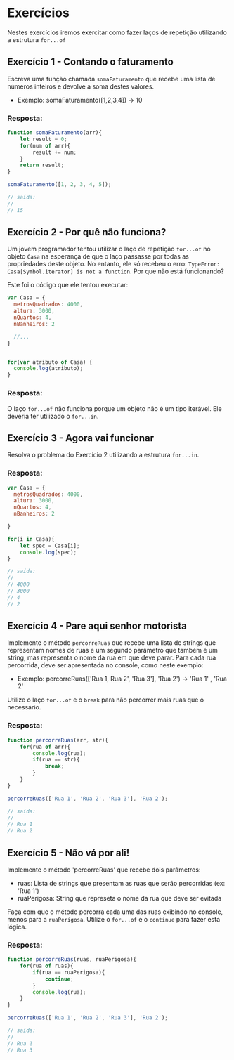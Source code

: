 # Exercícios

Nestes exercícios iremos exercitar como fazer laços de repetição utilizando a estrutura `for...of`

## Exercício 1 - Contando o faturamento
Escreva uma função chamada `somaFaturamento` que recebe uma lista de números inteiros e devolve a soma destes valores.

* Exemplo: somaFaturamento([1,2,3,4]) → 10

### Resposta:

``` javascript
function somaFaturamento(arr){
	let result = 0;
	for(num of arr){
		result += num;
	}
	return result;
}

somaFaturamento([1, 2, 3, 4, 5]);

// saída:
//
// 15


```

## Exercício 2 - Por quê não funciona?
Um jovem programador tentou utilizar o laço de repetição `for...of` no objeto `Casa` na esperança de que o laço passasse por todas as propriedades deste objeto. No entanto, ele só recebeu o erro: `TypeError: Casa[Symbol.iterator] is not a function`. Por que não está funcionando?

Este foi o código que ele tentou executar:
``` javascript
var Casa = {
  metrosQuadrados: 4000,
  altura: 3000,
  nQuartos: 4,
  nBanheiros: 2

  //...
}


for(var atributo of Casa) {
  console.log(atributo);
}
```
### Resposta:

O laço `for...of` não funciona porque um objeto não é um tipo iterável. Ele deveria ter utilizado o `for...in`.


## Exercício 3 - Agora vai funcionar
Resolva o problema do Exercício 2 utilizando a estrutura `for...in`.

### Resposta:

``` javascript
var Casa = {
  metrosQuadrados: 4000,
  altura: 3000,
  nQuartos: 4,
  nBanheiros: 2

}

for(i in Casa){
	let spec = Casa[i];
	console.log(spec);
}

// saída:
//
// 4000
// 3000
// 4
// 2

```

## Exercício 4 - Pare aqui senhor motorista
Implemente o método `percorreRuas` que recebe uma lista de strings que representam nomes de ruas e um segundo parâmetro que também é um string, mas representa o nome da rua em que deve parar. Para cada rua percorrida, deve ser apresentada no console, como neste exemplo:

* Exemplo: percorreRuas(['Rua 1, Rua 2', 'Rua 3'], 'Rua 2') → 'Rua 1' , 'Rua 2'

Utilize o laço `for...of` e o `break` para não percorrer mais ruas que o necessário.

### Resposta:

``` javascript
function percorreRuas(arr, str){
	for(rua of arr){
		console.log(rua);
		if(rua == str){
			break;
		}
	}
}

percorreRuas(['Rua 1', 'Rua 2', 'Rua 3'], 'Rua 2');

// saída:
//
// Rua 1
// Rua 2

```


## Exercício 5 - Não vá por ali!
Implemente o método 'percorreRuas' que recebe dois parâmetros:
- ruas: Lista de strings que presentam as ruas que serão percorridas (ex: 'Rua 1')
- ruaPerigosa: String que represeta o nome da rua que deve ser evitada

Faça com que o método percorra cada uma das ruas exibindo no console, menos para a `ruaPerigosa`.
Utilize o `for...of` e o `continue` para fazer esta lógica.

### Resposta:

``` javascript
function percorreRuas(ruas, ruaPerigosa){
	for(rua of ruas){
		if(rua == ruaPerigosa){
			continue;
		}
		console.log(rua);
	}
}

percorreRuas(['Rua 1', 'Rua 2', 'Rua 3'], 'Rua 2');

// saída:
//
// Rua 1
// Rua 3

```

